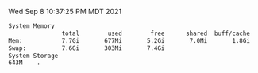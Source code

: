 Wed Sep  8 10:37:25 PM MDT 2021
```bash
System Memory
               total        used        free      shared  buff/cache   available
Mem:           7.7Gi       677Mi       5.2Gi       7.0Mi       1.8Gi       6.7Gi
Swap:          7.6Gi       303Mi       7.4Gi
System Storage
643M	.
```
